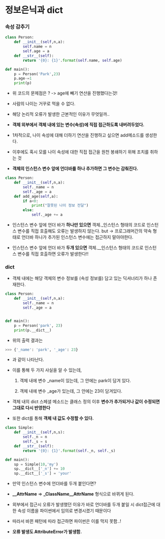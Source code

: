 # 정보은닉과 **dict**

### 속성 감추기

```python
class Person:
    def __init__(self,n,a):
        self.name = n
        self.age = a
    def __str__(self):
        return '{0}: {1}'.format(self.name, self.age)

def main():
    p = Person('Park',23)
    p.age-=1
    print(p)
```

-   위 코드의 문제점은 ? -> age에 빼기 연산을 진행했다는것!

-   사람의 나이는 거꾸로 먹을 수 없다.

-   해당 논리적 오류가 발생한 근본적인 이유가 무엇일까..

-   **객체 외부에서 객체 내에 있는 변수(속성)에 직접 접근하도록 내버려두었다.**

-   1차적으로, 나이 속성에 대해 더하기 연산을 진행하고 싶으면 add메소드를 생성한다.

-   이후에도 혹시 모를 나이 속성에 대한 직접 접근을 원천 봉쇄하기 위해 조치를 취하는 것

-   **객체의 인스턴스 변수 앞에 언더바를 하나 추가하면 그 변수는 감춰진다.**

```python
class Person:
    def __init__(self,n,a):
        self._name = n
        self._age = a
    def add_age(self,a):
        if a<0:
            print("잘못된 나이 정보 전달")
        else:
            self._age += a
```

-   인스턴스 변수 앞에 언더 바가 **하나만 있으면** 객체.\_인스턴스 형태의 코드로 인스턴스 변수를 직접 호출해도 오류는 발생하지 않는다. but -> 프로그래머간의 약속 형태로 언더바 하나가 추가된 인스턴스 변수에는 접근하지 말아야한다.

-   인스턴스 변수 앞에 언더 바가 **두개 있으면** 객체.\_\_인스턴스 형태의 코드로 인스턴스 변수를 직접 호출하면 오류가 발생한다!!

### **dict**

-   객체 내에는 해당 객체의 변수 정보를 (속성 정보를) 담고 있는 딕셔너리가 하나 존재한다.

```python
class Person:
    def __init__(self,n,a):
        self._name = n
        self._age = a


def main():
    p = Person('park', 23)
    print(p.__dict__)

```

-   위의 출력 결과는

```python
>>> {'_name': 'park', '_age': 23}
```

-   과 같이 나타난다.

-   이를 통해 두 가지 사실을 알 수 있는데,

    1. 객체 내에 변수 \_name이 있는데, 그 안에는 park이 담겨 있다.

    2. 객체 내에 변수 \_age가 있는데, 그 안에는 23이 담겨있다.

-   객체 내의 dict 스페셜 메소드는 클래스 정의 이후 **변수가 추가되거나 값이 수정되면 그대로 다시 반영한다**

-   또한 dict를 통해 **객체 내 값도 수정할 수 있다.**

```python
class Simple:
    def __init__(self,n,s):
        self._n = n
        self._s = s
    def __str__(self):
        return '{0}: {1}'.format(self._n, self._s)

def main():
    sp = Simple(10,'my')
    sp.__dict__['_n'] += 10
    sp.__dict__['_s'] = 'your'
```

-   만약 인스턴스 변수에 언더바를 두개 붙인다면?

-   **\_\_AttrName** => **\_ClassName\_\_AttrName** 형식으로 바뀌게 된다.

-   외부에서 접근시 오류가 발생했던 이유가 바로 언더바를 두개 붙일 시 dict접근에 대한 속성 이름을 파이썬에서 임의로 변경시켰기 때문이다

-   따라서 바뀐 패턴에 따라 접근하면 파이썬은 이를 막지 못함..!

-   **오류 발생도 AttributeError가 발생함.**
